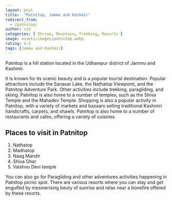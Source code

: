 ```yaml
---
layout: post
title:  "Patnitop, Jammu and Kashmir"
redirect_from:
  - /patnitop/
author: sid
categories: [ Shrine, Mountain, Trekking, Resorts ]
image: assets/images/patnitop.webp
rating: 4.5
tags: [Jammu and Kashmir]
---
```


Patnitop is a hill station located in the Udhampur district of Jammu and Kashmir. 

It is known for its scenic beauty and is a popular tourist destination. Popular attractions include the Sanasar Lake, the Nathatop Viewpoint, and the Patnitop Adventure Park. Other activities include trekking, paragliding, and skiing. Patnitop is also home to a number of temples, such as the Shiva Temple and the Mahadev Temple. Shopping is also a popular activity in Patnitop, with a variety of markets and bazaars selling traditional Kashmiri handicrafts, carpets, and shawls. Patnitop is also home to a number of restaurants and cafes, offering a variety of cuisines.

<h2>Places to visit in Patnitop</h2>

1. Nathatop
2. Madhatop
3. Naag Mandir
4. Shiva Ghar
5. Vaishno Devi temple

You can also go for Paragliding and other adventures activities happening in Patnitop picnic spot. There are various resorts where you can stay and get engulfed by mesmerising beuty of sunrise and relax near a bonefire offered by these resorts.


<div class="pa-carousel-widget" style="width:100%; height:480px; display:none;"
  data-link="https://traveltriangle.com/blog/places-to-visit-in-patnitop/"
  data-title="Patnitop, Jammu and Kashmir"
  data-description="3Shrine, Mountain, Trekking, Resorts"
  data-delay="3">
  <object data="https://lh3.googleusercontent.com/pw/AJFCJaXoIumbZyeeQf7qe94l1zs08YnqRTrrlhppa2HLWf_pyiL446LBfqIoEZR8fJyezB9qjBVYfyQSQZeNJazSCIyx4N3ty8rZCWvr9MNUaJ6W_TWO4I_X=w960-rw-h720"></object>
  <object data="https://lh3.googleusercontent.com/pw/AJFCJaUjmJfRCUwhsW8N5NJM6PVY7fs86rkxsI1SIj-R_1l3DweNvfzBNvCJ6kWsapojMckj1ObNLdX4GSeqD5ojl7QCZZU9k5WSSRJflrOfMeob210bp8Qj=w960-rw-h720"></object>
  <object data="https://lh3.googleusercontent.com/pw/AJFCJaXq8-lqH1eFEt-igRDUonSoX3TRKsV-Dg2-RGzvEtTLicoJLxwLlVeTx73nvNFjJrI8SCHtbsk9IWiEEy6aAD2RbBqZwXrtOOiJ32kWUE5l1pBJPIT6=w960-rw-h720"></object>
  <object data="https://lh3.googleusercontent.com/pw/AJFCJaXvNNa5EMvZMi57fhV_EJeYJ4duJ3lD6hAtgWvd7p0MzEQecS6c5KmvnnaGQWvRErTIta6fVCyXep9mu688g6n7kFOoFCBC5PT5kxDJcaMWEBaYvWHi=w960-rw-h720"></object>
  <object data="https://lh3.googleusercontent.com/pw/AJFCJaVHabfvERmlRm1ZmOPTuz1oGObflHARyKsm_X-mviTlR9_jYqN506mHLETkBcBq5H-DT8g5NJ4pcCiOGW0IyY6DUdjqg-0vlMTS2dfD0Ur8Rms2Sd1r=w960-rw-h720"></object>
  <object data="https://lh3.googleusercontent.com/pw/AJFCJaUA1lPMu_jFF4u9LYO-qH4eJuSsjQmlTNuYPM1bVB240nsXemAwdGlwKe1T12ChA48hnsPMZeC98Tc3IRJSMoaCVv9yahZKJb7bQJxxdOr0QcsCx2St=w960-rw-h720"></object>
  <object data="https://lh3.googleusercontent.com/pw/AJFCJaWFkdLHGOTDljD4hxT5M_HTQrJldZUMQm1bCczI9EBWj_H9itXJrGMJRPh5ctj0GvI4uTEhOguLG-_4f7w6ec9rwFtCfn9h-4nfMDLSi5FxGyXj-lWn=w960-rw-h720"></object>
  <object data="https://lh3.googleusercontent.com/pw/AJFCJaU7P_UTRquZZcmjoRwzwx6MC5qsDgm6kPDlxKaOvCqbzk6I6du8xbId0CZHR8Rf3UA76Z137xfNFIZbQVRfnMhtdkwmeM7wcu2EUvPCfF6EwgJwsU3E=w960-rw-h720"></object>
  <object data="https://lh3.googleusercontent.com/pw/AJFCJaWhlR3XkJxmqctb50EMI_Xub4NIoo0V4eE7mqLfRw4goXU5Oks9qa8sda5rHc-DigSEOAoDypPXIHntAxCFRcx1CdCqWFImhJxInjakGg-t2kvL67RY=w960-rw-h720"></object>
  <object data="https://lh3.googleusercontent.com/pw/AJFCJaUDJMsSU25rsR8V3NDkBf0_BHf-OGlwTWgB54ZGjLtIdeD5RW62EnqPcXIpciECjacu9krxgxVjUG0osGFU5VoeSTeQNERZRFrAft2lSkE9WLf5lXek=w960-rw-h720"></object>
  <object data="https://lh3.googleusercontent.com/pw/AJFCJaXJqhmDm1HOAZOuofLavFxL-6u49yHZoNRfqhfSWyZRzJHQeQ0J8jfuhZ7dWHHuV9dZ47tAnzW9FIRvT6r_bz22JXDQKr4bkwYP-8dU3KPp2xcyFfAi=w960-rw-h720"></object>
  <object data="https://lh3.googleusercontent.com/pw/AJFCJaXp1giMr8a1bq44FJqZ9kecOqjVHM9R6kRpB8rIZT2bmFJLxcwF5U_yUMJ_e69ueOKLmZTjRNFx5OhuAugDnf_bvlZGtsJyKdbCL7IGKuJTXDBA6qtF=w960-rw-h720"></object>
  <object data="https://lh3.googleusercontent.com/pw/AJFCJaV6gQXqI_tABXrVo6bJo2WxN-U755prCktlA_s3Qlj6R1i90azcO2mHyiDBCy_wK64LI-1_VOP2hW7pi_Se-ktZdNnTam3-pdRCER_uDNVHk2ITuY7-=w960-rw-h720"></object>
  <object data="https://lh3.googleusercontent.com/pw/AJFCJaXema1CQwEqwrIiMrKA3x_FNSr4yudnI45elgMTzd2Ca952lsyI0NTqmgYxWqDJ8TvBqauTTrKdu_LrAmW06pLmEQLIlCn4eqY3XlRjWjqtR7eHDrFA=w960-rw-h720"></object>
  <object data="https://lh3.googleusercontent.com/pw/AJFCJaXimvxF-qCvBIq9Btm0S7d9ENBcaaj4Owa9rVq2jkrRaMQH7V1JmRChBZI8xlALE2Ev1ujt34Lnfs9tnPw4Ps4vcfZhbyFvaLpkKzv5xWf5sHje41ow=w960-rw-h720"></object>
  <object data="https://lh3.googleusercontent.com/pw/AJFCJaUqfoNeUHURVdxqHfQWu_iiexzlHwkrE6_VCOLuMNoO_WNsiqpy61o0XoE8bYOmT-iTB8rWDzsTskrxUs4Uvp374fn_K20H1Lkm1BHg4KC8g2PM3Ks0=w960-rw-h720"></object>
  <object data="https://lh3.googleusercontent.com/pw/AJFCJaXyupVFywYfguoAG6GnJZptDM0ijLTzTs0YTrGXGWjFgK_RwGFjyc-J3NCXrliuyV9ANmn4x7yX0QsROp4hsQmYoYx858OcFgvNgBpMqBqPvtvg8htk=w960-rw-h720"></object>
  <object data="https://lh3.googleusercontent.com/pw/AJFCJaVCzrhsNXmhEQyj1UfGywliKdFUS606PNafw5bDAtDM1LSgt4QftGUYPBWXDiVwMc_a5mUakmdFzIjjpemrcM3jObN-mermTXrvmUMzsQ0bawEH_hKH=w960-rw-h720"></object>
  <object data="https://lh3.googleusercontent.com/pw/AJFCJaWZy-SEqm6-2PrFvzm-pSOXbHfAd1u3ROv_8YNwtMpejzZhtKtk_GXMijH5dGrsS3NBP2bNTnPYPJtyOs8p9iJBhYNb55sk4EDivx36jn90FQxp63DP=w960-rw-h720"></object>
  <object data="https://lh3.googleusercontent.com/pw/AJFCJaU_0Ip-B3zh-nRDJeAG-t8Jk4aVS1ak4eB2UxIoqDxuim0gYbGpFo674jhaLH5dthCEgUxteq0dT6KoQuOohJurjgR6LkfIxLhce2TEW7mr_sAwpVip=w960-rw-h720"></object>
  <object data="https://lh3.googleusercontent.com/pw/AJFCJaVX2AiBgznYIt_FT8mpARAWvrPbRIKAcyH-olFeVb5_XlxhKkEeYztHn5am21mtbwl-JPMChlxgkwsw4zzegZLQtlaC9m-_NfwSawXZvnViBgLirI7T=w960-rw-h720"></object>
  <object data="https://lh3.googleusercontent.com/pw/AJFCJaVpkvF9cWsGbxT728ob4zVoeYA6WtoHKj0kdx56U9kotHJbJPEc1Lah-uSrAjCskRqlaXBXrDfh3TnRETMNwjdyPQoI_KqKwWj4g5_YilJoTuzDqTl4=w960-rw-h720"></object>
  <object data="https://lh3.googleusercontent.com/pw/AJFCJaUHjQOmTvdAbrc4hrOv1U7mgRWQb4-BMrCtSxJ7OZb_B4PsWB2J2zDW0rk_-J8suF6jVRV9yAd-tLMZk_WruBi1ivXwTm6FYjQ_6Y7myxwe0LeZMEiT=w960-rw-h720"></object>
  <object data="https://lh3.googleusercontent.com/pw/AJFCJaUYoKF3-ToW-KJAIC4ravqK_AK32DKmi4ssiSLwL7_yrTUrFnhhit-ucingKQWWhPSJwI5lHiSrcfiGSiaObdSE8_iRHnOuRD_E2M62MDSFUecQSUAv=w960-rw-h720"></object>
  <object data="https://lh3.googleusercontent.com/pw/AJFCJaWB8LifrUXm8enYSQvfDcHZYHQ-hpaWH1pNVe-a_KSP4EgL7o82sq6i5LYx-_rJOwVyz8vECjATAQC51HlvHpmdeCCeQImCJnWvOivpCAVhIagVktNA=w960-rw-h720"></object>
  <object data="https://lh3.googleusercontent.com/pw/AJFCJaUXxMvTPy-lc-ybXOfwlXXjlNet3-xSwYbhhPoS7Z2AZJT6RZl1GlmofHGKXervcNdxqxImNxP1eolpmmR2ULDtuViD2swZ3ygj90Ttj8-obO4Q6yZk=w960-rw-h720"></object>
  <object data="https://lh3.googleusercontent.com/pw/AJFCJaUIt0KVXH6p9WlguABAOCp_MpkMLZKwvboKYRGelM-kF22MHwCxm7LdgJv9SDyInWHuwzCS23FWFnJWU73ZFPaPcdUfJduWr7KHtzerk1MW5--Um05X=w960-rw-h720"></object>
  <object data="https://lh3.googleusercontent.com/pw/AJFCJaV9E2q02bp7QPwfPXK6rpRd_q_Cj4IIE6mU5P8DSTr5j8jvTjNiEmFb8ljj8H5rAxxMQbUIQPKMrPYGQdWH5uBwMLdCKs2X101mf_KxW42P2ZGpyLmK=w960-rw-h720"></object>
  <object data="https://lh3.googleusercontent.com/pw/AJFCJaVT-tUClYMpcGkrUnnylSHTljiTRK9-rIcSdx8wxqezq_meDQ5fkdQFLMzrDDfZzNQ512AEbP0Thl3HV2c1IB5WBD4PbaDBMirEQwUnaNhamhgQrZtf=w960-rw-h720"></object>
  <object data="https://lh3.googleusercontent.com/pw/AJFCJaWLIY-fwpUoNiDHvkqWBuERcgt_pr9JMweg1ypl_yN6ZiTERmhiq33OuNIL6DhgjsjypYbW7k5hzw0uN9NGGaHn6u_8vpS7IJCAnsykrQSeT0Sfa3Nb=w960-rw-h720"></object>
  <object data="https://lh3.googleusercontent.com/pw/AJFCJaXMEH5pNve_u8gk2FMUCZLblUqag-JeT5_fcBm9Km-leQkS6TODBQQvwJXWO0CqbFDfLs_hiypJluLAjmyv5i2o9glG_4-iWyQX9B055UNBd3RyE34s=w960-rw-h720"></object>
  <object data="https://lh3.googleusercontent.com/pw/AJFCJaU2BamOUmnUavm-S0nrYc18R3X3a8j7xe8kH4p3lIDLn_S3cxwx_PS3oHT61ajD-fIzR7nxuze_1hZIZ6kHnmLSv-i2Ga0aEyLITPaFnqOAAsLcaZRG=w960-rw-h720"></object>
  <object data="https://lh3.googleusercontent.com/pw/AJFCJaVxudSVSexD4XOHigOCO-v0pbkj9tmMHGWyWmfp3gu3iIzBwUOLuBi4ISV7Fu6yVHy5zPeUObIgh2Dgxz4YoI8SUOumAvYktSJPLOvNSuMrIkddYNPT=w960-rw-h720"></object>
  <object data="https://lh3.googleusercontent.com/pw/AJFCJaWL_6EPUiq3M5WKpOkTYz97SRzYcMj9X_1V31ibhTx_UPXw3UBIxHuGAS-du3m9moLIzxrhXI_teEgTjpWMHW0Pr3vk3tPTStZpB43avkbL5aV0nifP=w960-rw-h720"></object>
  <object data="https://lh3.googleusercontent.com/pw/AJFCJaXJh8iizQ7CM21NIFwyKtXEp5wEt-hanvRskwbibtJ6uqbppMf27zn_WqYGqvjS0Ybzc2LbOb_8O514SaFh305-paFWLiWKuImkz6Enu198i_vbDP2N=w960-rw-h720"></object>
  <object data="https://lh3.googleusercontent.com/pw/AJFCJaV7yZCdcouLVT6hcjwEbQnoxJoVs-Py1mv7Nx4zz8YDg_FqMewtOYd0wyLV0xY6RrrbeWS-7Vcw5bX7liY4RhJcw8bMpqGbUQQb5p9aES8rsOyQBB6e=w960-rw-h720"></object>
  <object data="https://lh3.googleusercontent.com/pw/AJFCJaVc_vyXMEpZXhPViBbWekLWbTy7LMdTZrVVdzD9kFpZV9WKC987bF3zEHaHLlP9N7OlUxMNxEYXaoImXr4kZobiQKv9vHfAct6qKkNjinD7SpLX_Mj7=w960-rw-h720"></object>
  <object data="https://lh3.googleusercontent.com/pw/AJFCJaX5CbppfI5H3rPdrIsxJZFiRd2bWFDKzOw-z72acH77ro8LvrQx66SOdQFBZ4a2glubo-s207zvbnPaEhOX3FHuAcLIGwLYaWpPtQTuoJ0tfoKUJqRh=w960-rw-h720"></object>
</div>

